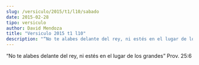 ```yaml
---
slug: /versiculo/2015/t1/l10/sabado
date: 2015-02-28
tipo: versiculo
author: David Mendoza
title: "Versiculo 2015 t1 l10"
description: "“No te alabes delante del rey, ni estés en el lugar de los grandes” Prov. 25:6"
---
```


“No te alabes delante del rey, ni estés en el lugar de los grandes” Prov. 25:6
